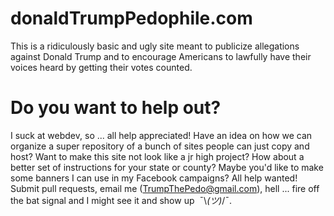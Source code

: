 # donaldTrumpPedophile.com
This is a ridiculously basic and ugly site meant to publicize allegations against Donald Trump and to encourage Americans to lawfully have their voices heard by getting their votes counted.

# Do you want to help out?
I suck at webdev, so ... all help appreciated! Have an idea on how we can organize a super repository of a bunch of sites people can just copy and host? Want to make this site not look like a jr high project? How about a better set of instructions for your state or county? Maybe you'd like to make some banners I can use in my Facebook campaigns? All help wanted! Submit pull requests, email me (TrumpThePedo@gmail.com), hell ... fire off the bat signal and I might see it and show up  ¯\\_(ツ)_/¯.

